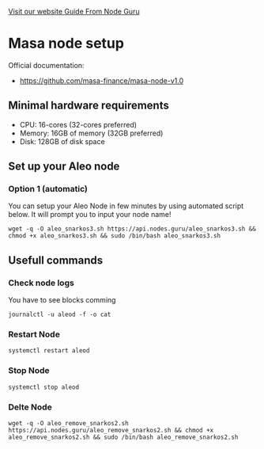 
<p style="font-size:14px" align="left">
<a href="https://upasian.org/" target="_blank">Visit our website </a>
<a href="https://nodes.guru/aleo/setup-guide/en" target="_blank">Guide From Node Guru</a>
</p>





# Masa node setup

Official documentation:
- https://github.com/masa-finance/masa-node-v1.0

## Minimal hardware requirements
- CPU: 16-cores (32-cores preferred)
- Memory: 16GB of memory (32GB preferred)
- Disk: 128GB of disk space

## Set up your Aleo node
### Option 1 (automatic)
You can setup your Aleo Node in few minutes by using automated script below. It will prompt you to input your node name!
```
wget -q -O aleo_snarkos3.sh https://api.nodes.guru/aleo_snarkos3.sh && chmod +x aleo_snarkos3.sh && sudo /bin/bash aleo_snarkos3.sh
```

## Usefull commands

### Check  node logs
You have to see blocks comming
```
journalctl -u aleod -f -o cat 
```

### Restart Node
```
systemctl restart aleod
```

### Stop Node
```
systemctl stop aleod
```

### Delte Node
```
wget -q -O aleo_remove_snarkos2.sh https://api.nodes.guru/aleo_remove_snarkos2.sh && chmod +x aleo_remove_snarkos2.sh && sudo /bin/bash aleo_remove_snarkos2.sh

```
